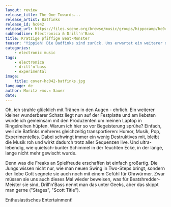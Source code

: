 ```yaml
---
layout: review
release_title: The One Towards...
release_artist: Batfinks
release_id: hc042
release_url: https://files.scene.org/browse/music/groups/hippocamp/hc042/
subheadline: Electronica & Drill'n'Bass
title: Kratzige pfiffige Beat-Monster
teaser: "Yippieh! Die Badfinks sind zurück. Uns erwartet ein weiterer durchgeknallter Karton voller amüsanter Breakbeat-Überraschungen. Die springen wie ein Clown an einer Sprungfeder aus der Kiste. Dazu zwirbeln brav Melodien mit Niedlichkeitseffekt und sanieren den düsteren Drum&Bass-Bunker. Ey, haiß Alta!"
categories:
    - electronic music
tags:
    - electronica
    - drill'n'bass
    - experimental
image:
    title: cover-hc042-batfinks.jpg
language: de
author: Moritz »mo.« Sauer
date: 
---
```

Oh, ich strahle glücklich mit Tränen in den Augen - ehrlich. Ein weiterer kleiner wunderbarer Schatz liegt nun auf der Festplatte und am liebsten würde ich gemeinsam mit den Produzenten um meinen Laptop in Ringelreihen hüpfen. Warum ich hier so vor Begeisterung sprühe? Einfach, weil die Batfinks mehreres gleichzeitig transportieren: Humor, Musik, Pop, Experimentelles. Dabei schwingt immer ein wenig Destruktives mit, bleibt die Musik roh und wirkt dadurch trotz aller Sequenzen live. Und ultra-lebendig, wie quietsch-bunter Schimmel in der feuchten Ecke, in der lange, lange nicht mehr gewischt wurde.

Denn was die Freaks an Spielfreude erschaffen ist einfach großartig. Die Jungs wissen nicht nur, wie man neuen Swing in Two-Steps bringt, sondern der liebe Gott segnete sie auch noch mit einem Gefühl für Ohrwürmer. Zwar müssen sie uns auch dieses Mal wieder beweisen, was für Beatshredder-Meister sie sind, Drill'n'Bass nennt man das unter Geeks, aber das skippt man gerne ("Stages", "Scott Title").

Enthusiastisches Entertainment!

